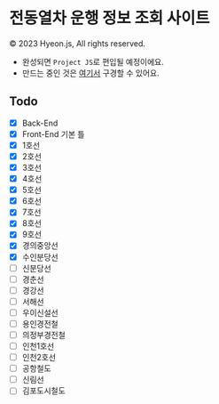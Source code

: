 # 전동열차 운행 정보 조회 사이트
© 2023 Hyeon.js, All rights reserved.

- 완성되면 `Project JS`로 편입될 예정이에요.
- 만드는 중인 것은 [여기서](https://hyeon-js.github.io/subway/) 구경할 수 있어요.

## Todo
- [x] Back-End
- [x] Front-End 기본 틀
- [x] 1호선
- [x] 2호선
- [x] 3호선
- [x] 4호선
- [x] 5호선
- [x] 6호선
- [x] 7호선
- [x] 8호선
- [x] 9호선
- [x] 경의중앙선
- [x] 수인분당선
- [ ] 신분당선
- [ ] 경춘선
- [ ] 경강선
- [ ] 서해선
- [ ] 우이신설선
- [ ] 용인경전철
- [ ] 의정부경전철
- [ ] 인천1호선
- [ ] 인천2호선
- [ ] 공항철도
- [ ] 신림선
- [ ] 김포도시철도
